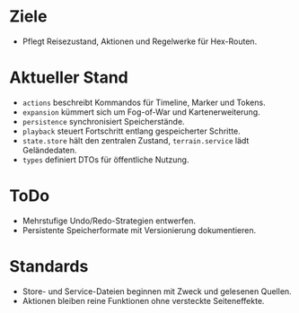 # Ziele
- Pflegt Reisezustand, Aktionen und Regelwerke für Hex-Routen.

# Aktueller Stand
- `actions` beschreibt Kommandos für Timeline, Marker und Tokens.
- `expansion` kümmert sich um Fog-of-War und Kartenerweiterung.
- `persistence` synchronisiert Speicherstände.
- `playback` steuert Fortschritt entlang gespeicherter Schritte.
- `state.store` hält den zentralen Zustand, `terrain.service` lädt Geländedaten.
- `types` definiert DTOs für öffentliche Nutzung.

# ToDo
- Mehrstufige Undo/Redo-Strategien entwerfen.
- Persistente Speicherformate mit Versionierung dokumentieren.

# Standards
- Store- und Service-Dateien beginnen mit Zweck und gelesenen Quellen.
- Aktionen bleiben reine Funktionen ohne versteckte Seiteneffekte.
